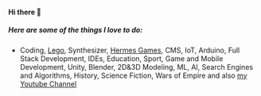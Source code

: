 #### Hi there 👋

##### Here are some of the things I love to do:

* Coding, [Lego](https://instagram.com/lego.developer), Synthesizer, [Hermes Games](http://hermesgames.com), CMS, IoT, Arduino, Full Stack Development, IDEs, Education, Sport, Game and Mobile Development, Unity, Blender, 2D&3D Modeling, ML, AI, Search Engines and Algorithms, History, Science Fiction, Wars of Empire and also [my Youtube Channel](https://www.youtube.com/channel/UCo06xm_a61-Js8rUIjSCCvw)
